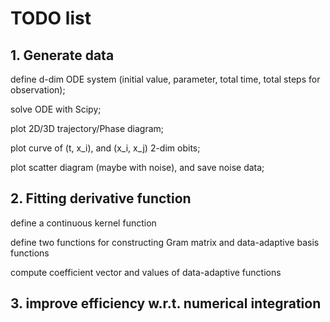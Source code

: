 # TODO list


## 1. Generate data

define d-dim ODE system (initial value, parameter, total time, total steps for observation);

solve ODE with Scipy;

plot 2D/3D trajectory/Phase diagram;

plot curve of (t, x_i), and (x_i, x_j) 2-dim obits;

plot scatter diagram (maybe with noise), and save noise data;


## 2. Fitting derivative function

define a continuous kernel function

define two functions for constructing Gram matrix and data-adaptive basis functions

compute coefficient vector and values of data-adaptive functions 


## 3. improve efficiency w.r.t. numerical integration








